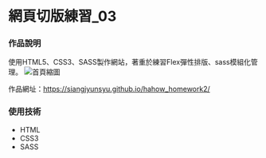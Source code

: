 網頁切版練習_03
===

### 作品說明
使用HTML5、CSS3、SASS製作網站，著重於練習Flex彈性排版、sass模組化管理。
![首頁縮圖](https://imgur.com/xapVhLd)

作品網址：https://siangjyunsyu.github.io/hahow_homework2/

### 使用技術
- HTML
- CSS3
- SASS